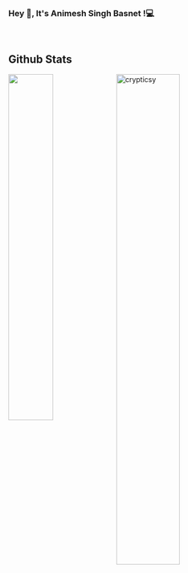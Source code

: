### Hey 👋, It's __Animesh Singh Basnet__ !:computer:




<br/> 

<h2> Github Stats </h2> 

<a href="https://github.com/crypticsy/github-readme-stats"><img align="left" width="42%" src="https://github-readme-stats.vercel.app/api/top-langs/?username=crypticsy&layout=compact&theme=dark" /></a>

<img width="50%" src="https://github-readme-streak-stats.herokuapp.com/?user=crypticsy&theme=dark" alt="crypticsy" />

<br/>




<!--
**crypticsy/crypticsy** is a ✨ _special_ ✨ repository because its `README.md` (this file) appears on your GitHub profile.

Here are some ideas to get you started:

- 🔭 I’m currently working on ...
- 🌱 I’m currently learning ...
- 👯 I’m looking to collaborate on ...
- 🤔 I’m looking for help with ...
- 💬 Ask me about ...
- 📫 How to reach me: ...
- 😄 Pronouns: ...
- ⚡ Fun fact: ...
-->
